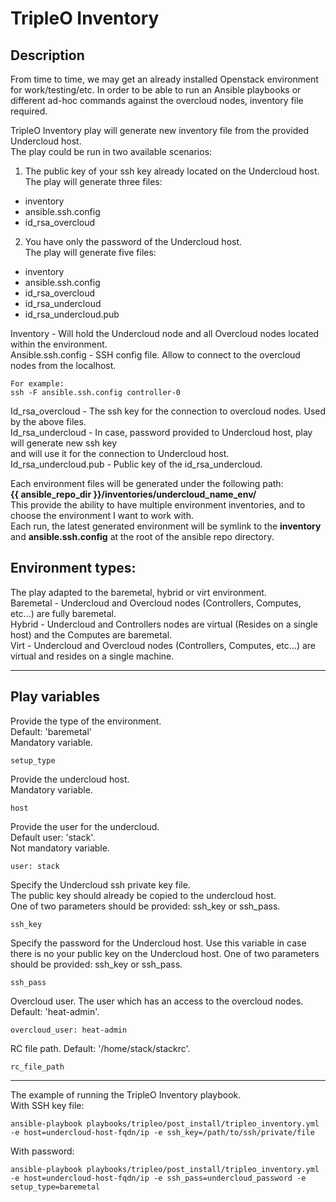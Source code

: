 # TripleO Inventory

## Description
From time to time, we may get an already installed Openstack environment for work/testing/etc.
In order to be able to run an Ansible playbooks or different ad-hoc commands against the overcloud nodes,
inventory file required.

TripleO Inventory play will generate new inventory file from the provided Undercloud host.  
The play could be run in two available scenarios:
1. The public key of your ssh key already located on the Undercloud host.  
   The play will generate three files:
  * inventory
  * ansible.ssh.config
  * id_rsa_overcloud

2. You have only the password of the Undercloud host.  
   The play will generate five files:
  * inventory
  * ansible.ssh.config
  * id_rsa_overcloud
  * id_rsa_undercloud
  * id_rsa_undercloud.pub


Inventory - Will hold the Undercloud node and all Overcloud nodes located within the environment.  
Ansible.ssh.config - SSH config file. Allow to connect to the overcloud nodes from the localhost.
```
For example:
ssh -F ansible.ssh.config controller-0
```
Id_rsa_overcloud - The ssh key for the connection to overcloud nodes. Used by the above files.  
Id_rsa_undercloud - In case, password provided to Undercloud host, play will generate new ssh key  
                    and will use it for the connection to Undercloud host.  
Id_rsa_undercloud.pub - Public key of the id_rsa_undercloud.

Each environment files will be generated under the following path:  
**{{ ansible_repo_dir }}/inventories/undercloud_name_env/**  
This provide the ability to have multiple environment inventories, and to choose the environment I want to work with.  
Each run, the latest generated environment will be symlink to the **inventory** and **ansible.ssh.config** at the root of the ansible repo directory.

## Environment types:
The play adapted to the baremetal, hybrid or virt environment.  
Baremetal - Undercloud and Overcloud nodes (Controllers, Computes, etc...) are fully baremetal.  
Hybrid - Undercloud and Controllers nodes are virtual (Resides on a single host) and the Computes are baremetal.  
Virt - Undercloud and Overcloud nodes (Controllers, Computes, etc...) are virtual and resides on a single machine.

***

## Play variables
Provide the type of the environment.  
Default: 'baremetal'  
Mandatory variable.
```
setup_type
```

Provide the undercloud host.  
Mandatory variable.
```
host
```

Provide the user for the undercloud.  
Default user: 'stack'.  
Not mandatory variable.
```
user: stack
```

Specify the Undercloud ssh private key file.  
The public key should already be copied to the undercloud host.  
One of two parameters should be provided: ssh_key or ssh_pass.
```
ssh_key
```

Specify the password for the Undercloud host.
Use this variable in case there is no your public key on the Undercloud host.
One of two parameters should be provided: ssh_key or ssh_pass.
```
ssh_pass
```

Overcloud user. The user which has an access to the overcloud nodes.  
Default: 'heat-admin'.
```
overcloud_user: heat-admin
```

RC file path.
Default: '/home/stack/stackrc'.
```
rc_file_path
```

***
The example of running the TripleO Inventory playbook.  
With SSH key file:
```
ansible-playbook playbooks/tripleo/post_install/tripleo_inventory.yml -e host=undercloud-host-fqdn/ip -e ssh_key=/path/to/ssh/private/file
```

With password:
```
ansible-playbook playbooks/tripleo/post_install/tripleo_inventory.yml -e host=undercloud-host-fqdn/ip -e ssh_pass=undercloud_password -e setup_type=baremetal
```
